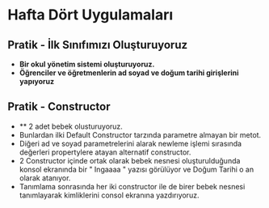 # Hafta Dört Uygulamaları
## Pratik - İlk Sınıfımızı Oluşturuyoruz 
- **Bir okul yönetim sistemi oluşturuyoruz.** 
 - **Öğrenciler ve öğretmenlerin ad soyad ve doğum tarihi girişlerini yapıyoruz**
## Pratik - Constructor 
- ** 2 adet bebek olusturuyoruz.
- Bunlardan ilki  Default Constructor tarzında parametre almayan bir metot.
- Diğeri ad ve soyad parametrelerini alarak newleme işlemi sırasında değerleri propertylere atayan alternatif constructor.
- 2 Constructor içinde ortak olarak bebek nesnesi oluşturulduğunda konsol ekranında bir " Ingaaaa " yazısı görülüyor ve Doğum Tarihi o an olarak atanıyor.
- Tanımlama sonrasında her iki constructor ile de birer bebek nesnesi tanımlayarak kimliklerini consol ekranına yazdırıyoruz.
 
